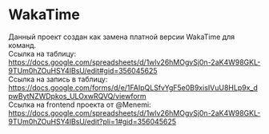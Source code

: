 # WakaTime
Данный проект создан как замена платной версии WakaTime для команд.\
Ссылка на таблицу: https://docs.google.com/spreadsheets/d/1wlv26hMOgvSj0n-2aK4W98GKL-9TUm0hZOuHSY4IBsU/edit#gid=356045625 \
Ссылка на запись в таблицу: https://docs.google.com/forms/d/e/1FAIpQLSfvYgF5e0B9xisIVuU8HLp9x_dpwBytNZWDpkos_ULOxwRQVQ/viewform \
Ссылка на frontend проекта от @Menemi: https://docs.google.com/spreadsheets/d/1wlv26hMOgvSj0n-2aK4W98GKL-9TUm0hZOuHSY4IBsU/edit?pli=1#gid=356045625
